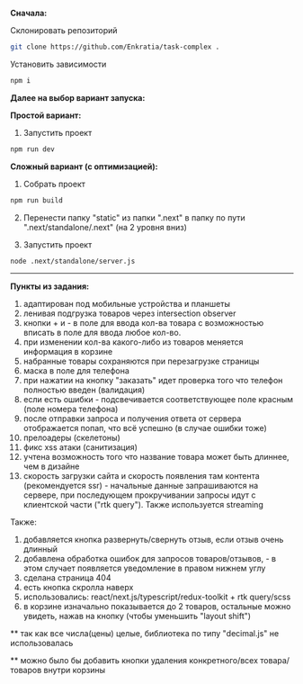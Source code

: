 **Сначала:**

Склонировать репозиторий
```sh
git clone https://github.com/Enkratia/task-complex .
```
Установить зависимости
```sh
npm i
```
**Далее на выбор вариант запуска:**

**Простой вариант:**
1. Запустить проект
```sh
npm run dev
```
**Сложный вариант (с оптимизацией):**
1. Собрать проект
```sh
npm run build
```
2. Перенести папку "static" из папки ".next" в папку по пути ".next/standalone/.next" (на 2 уровня вниз)

3. Запустить проект
```sh
node .next/standalone/server.js
```
-----------------------------------------------------------------------------
**Пункты из задания:**
1. адаптирован под мобильные устройства и планшеты
2. ленивая подгрузка товаров через intersection observer
3. кнопки + и - в поле для ввода кол-ва товара c возможностью вписать в поле для ввода любое кол-во.
4. при изменении кол-ва какого-либо из товаров меняется информация в корзине
5. набранные товары сохраняются при перезагрузке страницы
6. маска в поле для телефона
7. при нажатии на кнопку "заказать" идет проверка того что телефон полностью введен (валидация)
8. если есть ошибки - подсвечивается соответствующее поле красным (поле номера телефона)
9. после отправки запроса и получения ответа от сервера отображается попап, что всё успешно (в случае ошибки тоже)
10. прелоадеры (скелетоны)
11. фикс xss атаки (санитизация)
12. учтена возможность того что название товара может быть длиннее, чем в дизайне 
13. скорость загрузки сайта и скорость появления там контента (рекомендуется ssr) - начальные данные запрашиваются на сервере, при последующем прокручивании запросы идут с клиентской части ("rtk query"). Также используется streaming

Также:
1. добавляется кнопка развернуть/свернуть отзыв, если отзыв очень длинный
2. добавлена обработка ошибок для запросов товаров/отзывов, - в этом случает появляется уведомление в правом нижнем углу
3. сделана страница 404
4. есть кнопка скролла наверх
5. использовались: react/next.js/typescript/redux-toolkit + rtk query/scss
6. в корзине изначально показывается до 2 товаров, остальные можно увидеть, нажав на кнопку (чтобы уменьшить "layout shift")

** так как все числа(цены) целые, библиотека по типу "decimal.js" не использовалась

** можно было бы добавить кнопки удаления конкретного/всех товара/товаров внутри корзины

